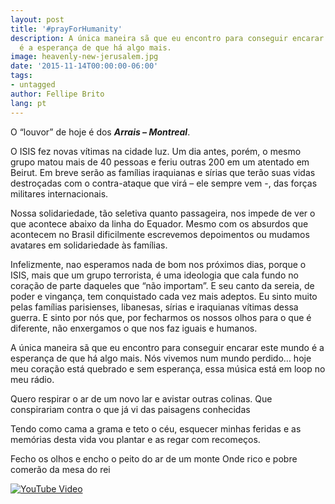 ```yaml
---
layout: post
title: '#prayForHumanity'
description: A única maneira sã que eu encontro para conseguir encarar este mundo
  é a esperança de que há algo mais.
image: heavenly-new-jerusalem.jpg
date: '2015-11-14T00:00:00-06:00'
tags:
- untagged
author: Fellipe Brito
lang: pt
---
```


O “louvor” de hoje é dos **_Arrais – Montreal_**.

O ISIS fez novas vítimas na cidade luz. Um dia antes, porém, o mesmo grupo
matou mais de 40 pessoas e feriu outras 200 em um atentado em Beirut. Em breve
serão as famílias iraquianas e sírias que terão suas vidas destroçadas com o
contra-ataque que virá – ele sempre vem -, das forças militares
internacionais.

Nossa solidariedade, tão seletiva quanto passageira, nos impede de ver o que
acontece abaixo da linha do Equador. Mesmo com os absurdos que acontecem no
Brasil dificilmente escrevemos depoimentos ou mudamos avatares em
solidariedade às famílias.

Infelizmente, nao esperamos nada de bom nos próximos dias, porque o ISIS, mais
que um grupo terrorista, é uma ideologia que cala fundo no coração de parte
daqueles que “não importam”. E seu canto da sereia, de poder e vingança, tem
conquistado cada vez mais adeptos. Eu sinto muito pelas famílias parisienses,
libanesas, sírias e iraquianas vítimas dessa guerra. E sinto por nós que, por
fecharmos os nossos olhos para o que é diferente, não enxergamos o que nos faz
iguais e humanos.

A única maneira sã que eu encontro para conseguir encarar este mundo é a
esperança de que há algo mais. Nós vivemos num mundo perdido… hoje meu coração
está quebrado e sem esperança, essa música está em loop no meu rádio.

Quero respirar o ar de um novo lar e avistar outras colinas. Que conspirariam
contra o que já vi das paisagens conhecidas

Tendo como cama a grama e teto o céu, esquecer minhas feridas e as memórias
desta vida vou plantar e as regar com recomeços.

Fecho os olhos e encho o peito do ar de um monte Onde rico e pobre comerão da
mesa do rei

[![YouTube
Video](http://img.youtube.com/vi/q4Wn6mIZ0BY/0.jpg)](http://www.youtube.com/watch?v=q4Wn6mIZ0BY)

